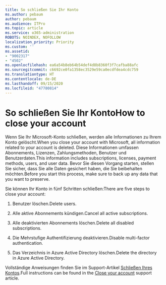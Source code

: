 ```yaml
---
title: So schließen Sie Ihr Konto
ms.author: pebaum
author: pebaum
ms.audience: ITPro
ms.topic: article
ms.service: o365-administration
ROBOTS: NOINDEX, NOFOLLOW
localization_priority: Priority
ms.custom: ''
ms.assetid:
- "9002317"
- "4502"
ms.openlocfilehash: ea6a54b8eb64b54def4d8b8360f3f7cafba88afc
ms.sourcegitcommit: c6692ce0fa1358ec3529e59ca0ecdfdea4cdc759
ms.translationtype: HT
ms.contentlocale: de-DE
ms.lasthandoff: 09/15/2020
ms.locfileid: "47780814"
---
```

# <a name="how-to-close-your-account"></a><span data-ttu-id="badea-102">So schließen Sie Ihr Konto</span><span class="sxs-lookup"><span data-stu-id="badea-102">How to close your account</span></span>

<span data-ttu-id="badea-103">Wenn Sie Ihr Microsoft-Konto schließen, werden alle Informationen zu Ihrem Konto gelöscht.</span><span class="sxs-lookup"><span data-stu-id="badea-103">When you close your account with Microsoft, all information related to your account is deleted.</span></span> <span data-ttu-id="badea-104">Diese Informationen umfassen Abonnements, Lizenzen, Zahlungsmethoden, Benutzer und Benutzerdaten.</span><span class="sxs-lookup"><span data-stu-id="badea-104">This information includes subscriptions, licenses, payment methods, users, and user data.</span></span> <span data-ttu-id="badea-105">Bevor Sie diesen Vorgang starten, stellen Sie sicher, dass Sie alle Daten gesichert haben, die Sie beibehalten möchten.</span><span class="sxs-lookup"><span data-stu-id="badea-105">Before you start this process, make sure to back up any data that you want to preserve.</span></span>

<span data-ttu-id="badea-106">Sie können Ihr Konto in fünf Schritten schließen:</span><span class="sxs-lookup"><span data-stu-id="badea-106">There are five steps to close your account:</span></span>

1. <span data-ttu-id="badea-107">Benutzer löschen.</span><span class="sxs-lookup"><span data-stu-id="badea-107">Delete users.</span></span>

2. <span data-ttu-id="badea-108">Alle aktive Abonnements kündigen.</span><span class="sxs-lookup"><span data-stu-id="badea-108">Cancel all active subscriptions.</span></span>

3. <span data-ttu-id="badea-109">Alle deaktivierten Abonnements löschen.</span><span class="sxs-lookup"><span data-stu-id="badea-109">Delete all disabled subscriptions.</span></span>

4. <span data-ttu-id="badea-110">Die Mehrstufige Authentifizierung deaktivieren.</span><span class="sxs-lookup"><span data-stu-id="badea-110">Disable multi-factor authentication.</span></span>

5. <span data-ttu-id="badea-111">Das Verzeichnis in Azure Active Directory löschen.</span><span class="sxs-lookup"><span data-stu-id="badea-111">Delete the directory in Azure Active Directory.</span></span>

<span data-ttu-id="badea-112">Vollständige Anweisungen finden Sie im Support-Artikel [Schließen Ihres Kontos](https://docs.microsoft.com/microsoft-365/commerce/close-your-account).</span><span class="sxs-lookup"><span data-stu-id="badea-112">Full instructions can be found in the [Close your account](https://docs.microsoft.com/microsoft-365/commerce/close-your-account) support article.</span></span>
